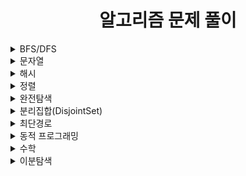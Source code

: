 <div align="center"> 

# 알고리즘 문제 풀이
</div>

<details>
<summary>BFS/DFS</summary>
<div markdown="1"> 
<a href="https://www.acmicpc.net/problem/1260">DFS와 BFS</a>      
<a href="https://www.acmicpc.net/problem/1743">음식물 피하기</a>     
<a href="https://www.acmicpc.net/problem/2667">단지번호 붙이기</a>     
<a href="https://programmers.co.kr/learn/courses/30/lessons/43165">타겟 넘버</a>     
</div>
</details>
<details>
<summary>문자열</summary>
<div markdown="2">       
</div>
</details>
<details>
<summary>해시</summary>
<div markdown="3">       
</div>
</details>
<details>
<summary>정렬</summary>
<div markdown="4">       
</div>
</details>
<details>
<summary>완전탐색</summary>
<div markdown="5">       
</div>
</details>
<details>
<summary>분리집합(DisjointSet)</summary>
<div markdown="6">     
<a href="https://www.acmicpc.net/problem/1717">집합의 표현</a>
<a href="https://www.acmicpc.net/problem/4195">친구 네트워크</a>
<a href="https://www.acmicpc.net/problem/1976">여행가자</a>
</div>
</details>
<details>
<summary>최단경로</summary>
<div markdown="7">     
<a href="https://www.acmicpc.net/problem/1753">최단경로</a>
</div>
</details>
<details>
<summary>동적 프로그래밍</summary>
<div markdown="8">       
</div>
</details>
<details>
<summary>수학</summary>
<div markdown="9">       
</div>
</details>
<details>
<summary>이분탐색</summary>
<div markdown="10">       
</div>
</details>